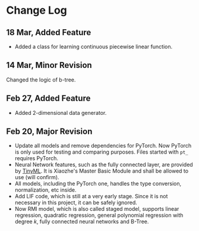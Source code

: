 # Change Log

## 18 Mar, Added Feature

* Added a class for learning continuous piecewise linear function.

## 14 Mar, Minor Revision

Changed the logic of b-tree.

## Feb 27, Added Feature

* Added 2-dimensional data generator.

## Feb 20, Major Revision

* Update all models and remove dependencies for PyTorch. Now PyTorch is only used for testing and comparing purposes. Files started with ```pt_``` requires PyTorch.
* Neural Network features, such as the fully connected layer, are provided by [TinyML](https://pypi.org/project/tinyml/). It is Xiaozhe's Master Basic Module and shall be allowed to use (will confirm).
* All models, including the PyTorch one, handles the type conversion, normalization, etc inside.
* Add LIF code, which is still at a very early stage. Since it is not necessary in this project, it can be safely ignored.
* Now RMI model, which is also called staged model, supports linear regression, quadratic regression, general polynomial regression with degree $k$, fully connected neural networks and B-Tree.